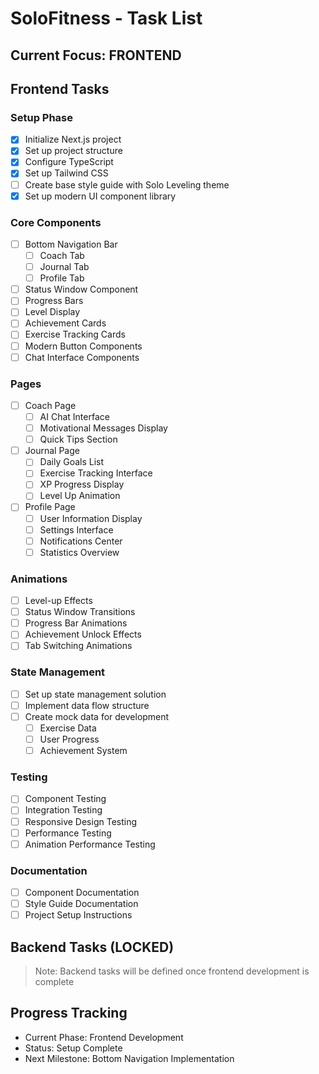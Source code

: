 # SoloFitness - Task List

## Current Focus: FRONTEND

## Frontend Tasks

### Setup Phase
- [x] Initialize Next.js project
- [x] Set up project structure
- [x] Configure TypeScript
- [x] Set up Tailwind CSS
- [ ] Create base style guide with Solo Leveling theme
- [x] Set up modern UI component library

### Core Components
- [ ] Bottom Navigation Bar
  - [ ] Coach Tab
  - [ ] Journal Tab
  - [ ] Profile Tab
- [ ] Status Window Component
- [ ] Progress Bars
- [ ] Level Display
- [ ] Achievement Cards
- [ ] Exercise Tracking Cards
- [ ] Modern Button Components
- [ ] Chat Interface Components

### Pages
- [ ] Coach Page
  - [ ] AI Chat Interface
  - [ ] Motivational Messages Display
  - [ ] Quick Tips Section
- [ ] Journal Page
  - [ ] Daily Goals List
  - [ ] Exercise Tracking Interface
  - [ ] XP Progress Display
  - [ ] Level Up Animation
- [ ] Profile Page
  - [ ] User Information Display
  - [ ] Settings Interface
  - [ ] Notifications Center
  - [ ] Statistics Overview

### Animations
- [ ] Level-up Effects
- [ ] Status Window Transitions
- [ ] Progress Bar Animations
- [ ] Achievement Unlock Effects
- [ ] Tab Switching Animations

### State Management
- [ ] Set up state management solution
- [ ] Implement data flow structure
- [ ] Create mock data for development
  - [ ] Exercise Data
  - [ ] User Progress
  - [ ] Achievement System

### Testing
- [ ] Component Testing
- [ ] Integration Testing
- [ ] Responsive Design Testing
- [ ] Performance Testing
- [ ] Animation Performance Testing

### Documentation
- [ ] Component Documentation
- [ ] Style Guide Documentation
- [ ] Project Setup Instructions

## Backend Tasks (LOCKED)
> Note: Backend tasks will be defined once frontend development is complete

## Progress Tracking
- Current Phase: Frontend Development
- Status: Setup Complete
- Next Milestone: Bottom Navigation Implementation 